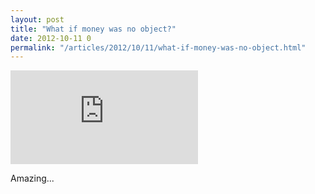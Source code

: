 ```yaml
---
layout: post
title: "What if money was no object?"
date: 2012-10-11 0
permalink: "/articles/2012/10/11/what-if-money-was-no-object.html"
---
```


<iframe class="youtube" src="http://www.youtube.com/embed/siu6JYqOZ0g" frameborder="0" allowfullscreen></iframe>

Amazing...

